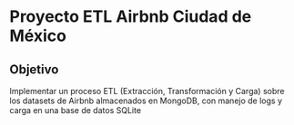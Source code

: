 # Proyecto ETL Airbnb Ciudad de México

## Objetivo
Implementar un proceso ETL (Extracción, Transformación y Carga) sobre los datasets de Airbnb almacenados en MongoDB, con manejo de logs y carga en una base de datos SQLite
